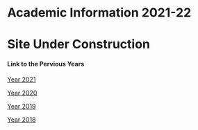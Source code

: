 Academic Information 2021-22
======================

# Site Under Construction

#### Link to the Pervious Years
[Year 2021](https://mdef.gitlab.io/mdef2021/students.html)

[Year 2020](https://mdef.gitlab.io/mdef2020/students.html)

[Year 2019](https://mdef.gitlab.io/mdef-2019/students)

[Year 2018](https://mdef.gitlab.io/mdef-2018/students)

